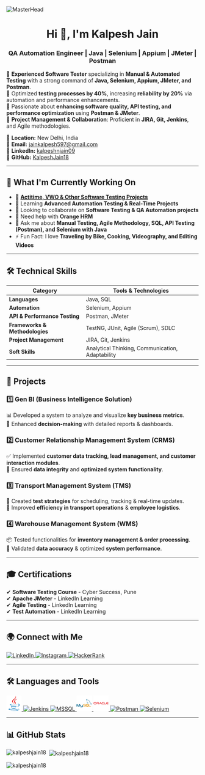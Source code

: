 <!-- MasterHead -->
![MasterHead](https://media.tenor.com/rePDfDWO3XoAAAAd/hacking.gif)

<h1 align="center">Hi 👋, I'm Kalpesh Jain</h1>
<h3 align="center">QA Automation Engineer | Java | Selenium | Appium | JMeter | Postman</h3>

<!-- About Me -->
🔹 **Experienced Software Tester** specializing in **Manual & Automated Testing** with a strong command of **Java, Selenium, Appium, JMeter, and Postman**.  
🔹 Optimized **testing processes by 40%**, increasing **reliability by 20%** via automation and performance enhancements.  
🔹 Passionate about **enhancing software quality, API testing, and performance optimization** using **Postman & JMeter**.  
🔹 **Project Management & Collaboration**: Proficient in **JIRA, Git, Jenkins**, and Agile methodologies.  

📍 **Location:** New Delhi, India  
📧 **Email:** [jainkalpesh597@gmail.com](mailto:jainkalpesh597@gmail.com)  
💼 **LinkedIn:** [kalpeshnjain09](https://www.linkedin.com/in/kalpeshnjain09/)  
📂 **GitHub:** [KalpeshJain18](https://github.com/KalpeshJain18)  

---

## 🚀 **What I'm Currently Working On**
- 🔭 **[Actitime, VWO & Other Software Testing Projects](https://github.com/KalpeshJain18/Software-Testing-Projects)**
- 🌱 Learning **Advanced Automation Testing & Real-Time Projects**
- 👯 Looking to collaborate on **Software Testing & QA Automation projects**
- 🤝 Need help with **Orange HRM**
- 💬 Ask me about **Manual Testing, Agile Methodology, SQL, API Testing (Postman), and Selenium with Java**
- ⚡ Fun Fact: I love **Traveling by Bike, Cooking, Videography, and Editing Videos**

---

## 🛠 **Technical Skills**
| Category          | Tools & Technologies |
|------------------|---------------------|
| **Languages**       | Java, SQL |
| **Automation**      | Selenium, Appium |
| **API & Performance Testing** | Postman, JMeter |
| **Frameworks & Methodologies** | TestNG, JUnit, Agile (Scrum), SDLC |
| **Project Management** | JIRA, Git, Jenkins |
| **Soft Skills** | Analytical Thinking, Communication, Adaptability |

---

## 📌 **Projects**
### **1️⃣ Gen BI (Business Intelligence Solution)**
📊 Developed a system to analyze and visualize **key business metrics**.  
🚀 Enhanced **decision-making** with detailed reports & dashboards.

### **2️⃣ Customer Relationship Management System (CRMS)**
✅ Implemented **customer data tracking, lead management, and customer interaction modules**.  
📌 Ensured **data integrity** and **optimized system functionality**.

### **3️⃣ Transport Management System (TMS)**
🚛 Created **test strategies** for scheduling, tracking & real-time updates.  
📌 Improved **efficiency in transport operations** & **employee logistics**.

### **4️⃣ Warehouse Management System (WMS)**
📦 Tested functionalities for **inventory management & order processing**.  
📌 Validated **data accuracy** & optimized **system performance**.

---

## 🎓 **Certifications**
✔ **Software Testing Course** - Cyber Success, Pune  
✔ **Apache JMeter** - LinkedIn Learning  
✔ **Agile Testing** - LinkedIn Learning  
✔ **Test Automation** - LinkedIn Learning  

---

## 🌍 **Connect with Me**
<p align="left">
  <a href="https://linkedin.com/in/kalpeshnjain09" target="blank">
    <img align="center" src="https://raw.githubusercontent.com/rahuldkjain/github-profile-readme-generator/master/src/images/icons/Social/linked-in-alt.svg" alt="LinkedIn" height="30" width="40" />
  </a>
  <a href="https://instagram.com/kalpeshjain_09" target="blank">
    <img align="center" src="https://raw.githubusercontent.com/rahuldkjain/github-profile-readme-generator/master/src/images/icons/Social/instagram.svg" alt="Instagram" height="30" width="40" />
  </a>
  <a href="https://www.hackerrank.com/kalpesh jain" target="blank">
    <img align="center" src="https://raw.githubusercontent.com/rahuldkjain/github-profile-readme-generator/master/src/images/icons/Social/hackerrank.svg" alt="HackerRank" height="30" width="40" />
  </a>
</p>

---

## 🛠 **Languages and Tools**
<p align="left">
  <a href="https://www.java.com" target="_blank" rel="noreferrer">
    <img src="https://raw.githubusercontent.com/devicons/devicon/master/icons/java/java-original.svg" alt="Java" width="40" height="40"/>
  </a>
  <a href="https://www.jenkins.io" target="_blank" rel="noreferrer">
    <img src="https://www.vectorlogo.zone/logos/jenkins/jenkins-icon.svg" alt="Jenkins" width="40" height="40"/>
  </a>
  <a href="https://www.microsoft.com/en-us/sql-server" target="_blank" rel="noreferrer">
    <img src="https://www.svgrepo.com/show/303229/microsoft-sql-server-logo.svg" alt="MSSQL" width="40" height="40"/>
  </a>
  <a href="https://www.mysql.com/" target="_blank" rel="noreferrer">
    <img src="https://raw.githubusercontent.com/devicons/devicon/master/icons/mysql/mysql-original-wordmark.svg" alt="MySQL" width="40" height="40"/>
  </a>
  <a href="https://www.oracle.com/" target="_blank" rel="noreferrer">
    <img src="https://raw.githubusercontent.com/devicons/devicon/master/icons/oracle/oracle-original.svg" alt="Oracle" width="40" height="40"/>
  </a>
  <a href="https://postman.com" target="_blank" rel="noreferrer">
    <img src="https://www.vectorlogo.zone/logos/getpostman/getpostman-icon.svg" alt="Postman" width="40" height="40"/>
  </a>
  <a href="https://www.selenium.dev" target="_blank" rel="noreferrer">
    <img src="https://raw.githubusercontent.com/detain/svg-logos/780f25886640cef088af994181646db2f6b1a3f8/svg/selenium-logo.svg" alt="Selenium" width="40" height="40"/>
  </a>
</p>

---

## 📊 **GitHub Stats**
<p align="left">
  <img align="left" src="https://github-readme-stats.vercel.app/api/top-langs?username=kalpeshjain18&show_icons=true&locale=en&layout=compact" alt="kalpeshjain18" />
</p>
<p>&nbsp;
  <img align="center" src="https://github-readme-stats.vercel.app/api?username=kalpeshjain18&show_icons=true&locale=en" alt="kalpeshjain18" />
</p>
<p>
  <img align="center" src="https://github-readme-streak-stats.herokuapp.com/?user=kalpeshjain18&" alt="kalpeshjain18" />
</p>
